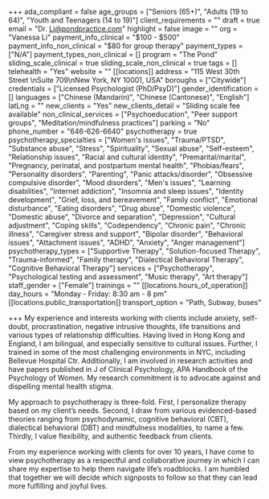 +++
ada_compliant = false
age_groups = ["Seniors (65+)", "Adults (19 to 64)", "Youth and Teenagers (14 to 19)"]
client_requirements = ""
draft = true
email = "Dr. Li@pondpractice.com"
highlight = false
image = ""
org = "Vanessa Li"
payment_info_clinical = "$100 - $500"
payment_info_non_clinical = "$80 for group therapy"
payment_types = ["N/A"]
payment_types_non_clinical = []
program = "The Pond"
sliding_scale_clinical = true
sliding_scale_non_clinical = true
tags = []
telehealth = "Yes"
website = ""
[[locations]]
address = "115 West 30th Street \nSuite 709\nNew York, NY 10001, USA"
boroughs = ["Citywide"]
credentials = ["Licensed Psychologist (PhD/PsyD)"]
gender_identification = []
languages = ["Chinese (Mandarin)", "Chinese (Cantonese)", "English"]
latLng = ""
new_clients = "Yes"
new_clients_detail = "Sliding scale fee available"
non_clinical_services = ["Psychoeducation", "Peer support groups", "Meditation/mindfulness practices"]
parking = "No"
phone_number = "646-626-6640"
psychotherapy = true
psychotherapy_specialties = ["Women's issues", "Trauma/PTSD", "Substance abuse", "Stress", "Spirituality", "Sexual abuse", "Self-esteem", "Relationship issues", "Racial and cultural identity", "Premarital/marital", "Pregnancy, perinatal, and postpartum mental health", "Phobias/fears", "Personality disorders", "Parenting", "Panic attacks/disorder", "Obsessive compulsive disorder", "Mood disorders", "Men's issues", "Learning disabilities", "Internet addiction", "Insomnia and sleep issues", "Identity development", "Grief, loss, and bereavement", "Family conflict", "Emotional disturbance", "Eating disorders", "Drug abuse", "Domestic violence", "Domestic abuse", "Divorce and separation", "Depression", "Cultural adjustment", "Coping skills", "Codependency", "Chronic pain", "Chronic illness", "Caregiver stress and support", "Bipolar disorder", "Behavioral issues", "Attachment issues", "ADHD", "Anxiety", "Anger management"]
psychotherapy_types = ["Supportive Therapy", "Solution-focused Therapy", "Trauma-informed", "Family therapy", "Dialectical Behavioral Therapy", "Cognitive Behavioral Therapy"]
services = ["Psychotherapy", "Psychological testing and assessment", "Music therapy", "Art therapy"]
staff_gender = ["Female"]
trainings = ""
[[locations.hours_of_operation]]
day_hours = "Monday - Friday: 8:30 am - 8 pm"
[[locations.public_transportation]]
transport_option = "Path, Subway, buses"

+++
My experience and interests working with clients include anxiety, self-doubt, procrastination, negative intrusive thoughts, life transitions and various types of relationship difficulties. Having lived in Hong Kong and England, I am bilingual, and especially sensitive to cultural issues. Further, I trained in some of the most challenging environments in NYC, including Bellevue Hospital Ctr. Additionally, I am involved in research activities and have papers published in J of Clinical Psychology, APA Handbook of the Psychology of Women. My research commitment is to advocate against and dispelling mental health stigma. ​ 

My approach to psychotherapy is three-fold. First, I personalize therapy based on my client’s needs. Second, I draw from various evidenced-based theories ranging from psychodynamic, cognitive behavioral (CBT), dialectical behavioral (DBT) and mindfulness modalities, to name a few. Thirdly, I value flexibility, and authentic feedback from clients. 

From my experience working with clients for over 10 years, I have come to view psychotherapy as a respectful and collaborative journey in which I can share my expertise to help them navigate life’s roadblocks. I am humbled that together we will decide which signposts to follow so that they can lead more fulfilling and joyful lives.